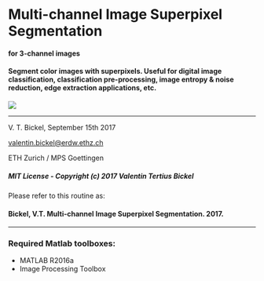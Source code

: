 ﻿
# Multi-channel Image Superpixel Segmentation

#### for 3-channel images

#### Segment color images with superpixels. Useful for digital image classification, classification pre-processing, image entropy & noise reduction, edge extraction applications, etc.

<img src="https://github.com/bickelmps/Superpixel-Segmentation/blob/master/Figures/segmentation.gif?raw=true">

-----------------------------------

V. T. Bickel, September 15th 2017

valentin.bickel@erdw.ethz.ch

ETH Zurich / MPS Goettingen

##### MIT License - Copyright (c) 2017 Valentin Tertius Bickel
Please refer to this routine as:
#### Bickel, V.T. Multi-channel Image Superpixel Segmentation. 2017.
________________________________________________________________________________________________________

### Required Matlab toolboxes:
- MATLAB R2016a
- Image Processing Toolbox
